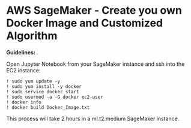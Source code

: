 # AWS SageMaker - Create you own Docker Image and Customized Algorithm

<b>Guidelines:</b>  

Open Jupyter Notebook from your SageMaker instance and ssh into the EC2 instance:

```
! sudo yum update -y
! sudo yum install -y docker
! sudo service docker start
! sudo usermod -a -G docker ec2-user
! docker info
! docker build Docker_Image.txt
```  

This process will take 2 hours in a ml.t2.medium SageMaker instance.  


